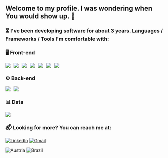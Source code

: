 ## Welcome to my profile. I was wondering when You would show up. 👀

### ⏳ I've been developing software for about 3 years. Languages / Frameworks / Tools I'm comfortable with:

### 🖥️ Front-end
<div style="display: flex; flex-direction: row; justify-content: flex-start; gap: 10px;">
  <img src="https://img.shields.io/badge/HTML5-E34F26?style=for-the-badge&logo=html5&logoColor=white" />
  <img src="https://img.shields.io/badge/CSS3-1572B6?style=for-the-badge&logo=css3&logoColor=white" />
  <img src="https://img.shields.io/badge/JavaScript-F7DF1E?style=for-the-badge&logo=javascript&logoColor=black" />
  <img src="https://img.shields.io/badge/TypeScript-007ACC?style=for-the-badge&logo=typescript&logoColor=white" />
  <img src="https://img.shields.io/badge/React-20232A?style=for-the-badge&logo=react&logoColor=61DAFB" />
  <img src="https://img.shields.io/badge/Next.js-000000?style=for-the-badge&logo=next.js&logoColor=white" />
  <img src="https://img.shields.io/badge/TailwindCSS-38B2AC?style=for-the-badge&logo=tailwind-css&logoColor=white" />
</div>

### ⚙️ Back-end
<div style="display: flex; flex-direction: row; justify-content: flex-start; gap: 10px;">
  <img src="https://img.shields.io/badge/Flask-000000?style=for-the-badge&logo=flask&logoColor=white" />
  <img src="https://img.shields.io/badge/Python-14354C?style=for-the-badge&logo=python&logoColor=white" />
</div>

### 📊 Data
<div style="display: flex; flex-direction: row; justify-content: flex-start; gap: 10px;">
  <img src="https://img.shields.io/badge/PostgreSQL-316192?style=for-the-badge&logo=postgresql&logoColor=white" />
</div>


### 📬 Looking for more? You can reach me at:
[![LinkedIn](https://img.shields.io/badge/LinkedIn-0077B5?style=for-the-badge&logo=linkedin&logoColor=white)](https://www.linkedin.com/in/guilherme-pittner/)
[![Gmail](https://img.shields.io/badge/Gmail-D14836?style=for-the-badge&logo=gmail&logoColor=white)](mailto:guilhermepittner123@gmail.com)

![Austria](https://flagcdn.com/w40/at.png) ![Brazil](https://flagcdn.com/w40/br.png)
  

